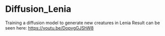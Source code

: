 # Diffusion_Lenia
Training a diffusion model to generate new creatures in Lenia
Result can be seen here: https://youtu.be/DopvgGJShW8
